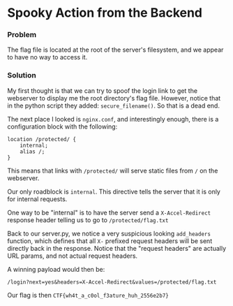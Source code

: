 # Spooky Action from the Backend

### Problem 

The flag file is located at the root of the server's filesystem, and we appear to have no way to access it. 

### Solution

My first thought is that we can try to spoof the login link to get the webserver to display me the root directory's flag file. However, notice that in the python script they added: `secure_filename()`. So that is a dead end.

The next place I looked is `nginx.conf`, and interestingly enough, there is a configuration block with the following: 
```
location /protected/ {
    internal;
    alias /;
}
```

This means that links with `/protected/` will serve static files from `/` on the webserver. 

Our only roadblock is `internal`. This directive tells the server that it is only for internal requests. 

One way to be "internal" is to have the server send a `X-Accel-Redirect` response header telling us to go to `/protected/flag.txt`

Back to our server.py, we notice a very suspicious looking `add_headers` function, which defines that all `X-` prefixed request headers will be sent directly back in the response. Notice that the "request headers" are actually URL params, and not actual request headers.

A winning payload would then be: 
```
/login?next=yes&headers=X-Accel-Redirect&values=/protected/flag.txt
```

Our flag is then `CTF{wh4t_a_c0ol_f3ature_huh_2556e2b7}`